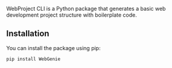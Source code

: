 WebProject CLI is a Python package that generates a basic web development project structure with boilerplate code. 

## Installation

You can install the package using pip:

```bash
pip install WebGenie
